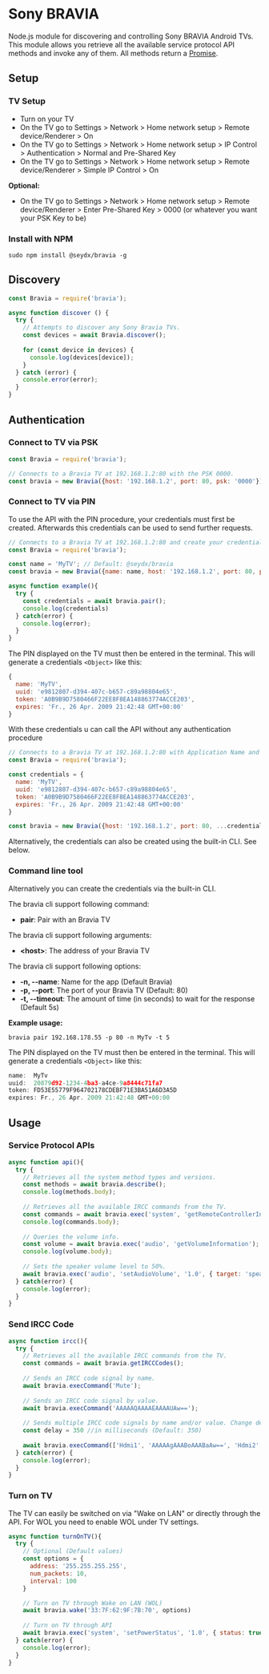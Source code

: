 # Sony BRAVIA

Node.js module for discovering and controlling Sony BRAVIA Android TVs. This module allows you retrieve all the available service protocol API methods and invoke any of them. All methods return a [Promise](https://developer.mozilla.org/en/docs/Web/JavaScript/Reference/Global_Objects/Promise).

## Setup

### TV Setup

* Turn on your TV
* On the TV go to Settings > Network > Home network setup > Remote device/Renderer > On
* On the TV go to Settings > Network > Home network setup > IP Control > Authentication > Normal and Pre-Shared Key
* On the TV go to Settings > Network > Home network setup > Remote device/Renderer > Simple IP Control > On

**Optional:**

* On the TV go to Settings > Network > Home network setup > Remote device/Renderer > Enter Pre-Shared Key > 0000 (or whatever you want your PSK Key to be)

### Install with NPM

```sudo npm install @seydx/bravia -g ```

## Discovery

```javascript
const Bravia = require('bravia');

async function discover () {
  try {
    // Attempts to discover any Sony Bravia TVs.
    const devices = await Bravia.discover();
    
    for (const device in devices) {
      console.log(devices[device]);
    }
  } catch (error) {
    console.error(error);    
  }
}
```

## Authentication

### Connect to TV via PSK

```javascript
const Bravia = require('bravia');

// Connects to a Bravia TV at 192.168.1.2:80 with the PSK 0000.
const bravia = new Bravia({host: '192.168.1.2', port: 80, psk: '0000'});

```

### Connect to TV via PIN

To use the API with the PIN procedure, your credentials must first be created. Afterwards this credentials can be used to send further requests.


```javascript
// Connects to a Bravia TV at 192.168.1.2:80 and create your credentials.
const Bravia = require('bravia');

const name = 'MyTV'; // Default: @seydx/bravia
const bravia = new Bravia({name: name, host: '192.168.1.2', port: 80, pin: true});

async function example(){
  try {
    const credentials = await bravia.pair();
    console.log(credentials)
  } catch(error) {
    console.log(error);
  }
}

```

The PIN displayed on the TV must then be entered in the terminal. This will generate a credentials ``<Object>`` like this:

```javascript
{
  name: 'MyTV',
  uuid: 'e9812807-d394-407c-b657-c89a98804e65',
  token: 'A0B9B9D7580466F22EE8F8EA148863774ACCE203',
  expires: 'Fr., 26 Apr. 2009 21:42:48 GMT+00:00'
}
```

With these credentials u can call the API without any authentication procedure

```javascript
// Connects to a Bravia TV at 192.168.1.2:80 with Application Name and UUID.
const Bravia = require('bravia');

const credentials = {
  name: 'MyTV',
  uuid: 'e9812807-d394-407c-b657-c89a98804e65',
  token: 'A0B9B9D7580466F22EE8F8EA148863774ACCE203',
  expires: 'Fr., 26 Apr. 2009 21:42:48 GMT+00:00'
}

const bravia = new Bravia({host: '192.168.1.2', port: 80, ...credentials});
```

Alternatively, the credentials can also be created using the built-in CLI. See below.


### Command line tool

Alternatively you can create the credentials via the built-in CLI.

The bravia cli support following command:
- **pair**: Pair with an Bravia TV

The bravia cli support following arguments:
- **\<host\>**: The address of your Bravia TV

The bravia cli support following options:
- **-n, --name**: Name for the app (Default Bravia)
- **-p, --port**: The port of your Bravia TV (Default: 80)
- **-t, --timeout**: The amount of time (in seconds) to wait for the response (Default 5s)

**Example usage:**

```
bravia pair 192.168.178.55 -p 80 -n MyTv -t 5
```

The PIN displayed on the TV must then be entered in the terminal. This will generate a credentials ``<Object>`` like this:

```javascript
name:  MyTv
uuid:  20879d92-1234-4ba3-a4ce-9a8444c71fa7
token: FD53E55779F964702178CDEBF71E3BA51A6D3A5D
expires: Fr., 26 Apr. 2009 21:42:48 GMT+00:00
```

## Usage

### Service Protocol APIs

```javascript
async function api(){
  try {
    // Retrieves all the system method types and versions.
    const methods = await bravia.describe();
    console.log(methods.body);
    
    // Retrieves all the available IRCC commands from the TV.
    const commands = await bravia.exec('system', 'getRemoteControllerInfo');
    console.log(commands.body);
    
    // Queries the volume info.
    const volume = await bravia.exec('audio', 'getVolumeInformation');
    console.log(volume.body);
    
    // Sets the speaker volume level to 50%.
    await bravia.exec('audio', 'setAudioVolume', '1.0', { target: 'speaker', volume: '50' });
  } catch(error) {
    console.log(error);
  }
}
```


### Send IRCC Code

```javascript
async function ircc(){
  try {
    // Retrieves all the available IRCC commands from the TV.
    const commands = await bravia.getIRCCCodes();
    
    // Sends an IRCC code signal by name.
    await bravia.execCommand('Mute');
    
    // Sends an IRCC code signal by value.
    await bravia.execCommand('AAAAAQAAAAEAAAAUAw==');
    
    // Sends multiple IRCC code signals by name and/or value. Change delay to alter time between each command sent.
    const delay = 350 //in milliseconds (Default: 350)
    
    await bravia.execCommand(['Hdmi1', 'AAAAAgAAABoAAABaAw==', 'Hdmi2', 'AAAAAgAAABoAAABbAw=='], delay);
  } catch(error) {
    console.log(error);
  }
}
```


### Turn on TV

The TV can easily be switched on via "Wake on LAN" or directly through the API. For WOL you need to enable WOL under TV settings.

```javascript
async function turnOnTV(){
  try {
    // Optional (Default values)
    const options = {
      address: '255.255.255.255',
      num_packets: 10,
      interval: 100
    }

    // Turn on TV through Wake on LAN (WOL)
    await bravia.wake('33:7F:62:9F:7B:70', options)
    
    // Turn on TV through API
    await bravia.exec('system', 'setPowerStatus', '1.0', { status: true })
  } catch(error) {
    console.log(error);
  }
}
```
